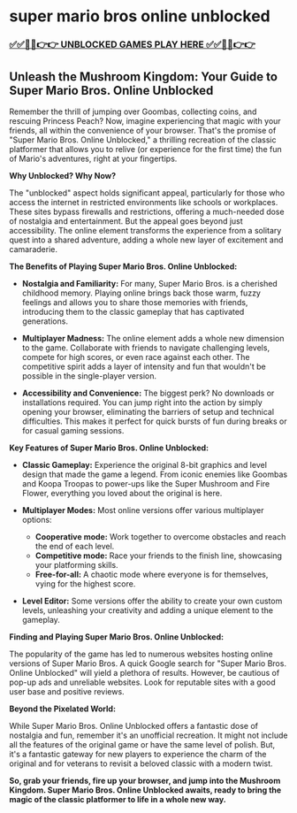 # super mario bros online unblocked

### [✅✅🔴🔴👉👉 UNBLOCKED GAMES PLAY HERE ✅✅🔴🔴👉👉](https://topstoryindia.com)

##  Unleash the Mushroom Kingdom: Your Guide to Super Mario Bros. Online Unblocked

Remember the thrill of jumping over Goombas, collecting coins, and rescuing Princess Peach? Now, imagine experiencing that magic with your friends, all within the convenience of your browser.  That's the promise of "Super Mario Bros. Online Unblocked," a thrilling recreation of the classic platformer that allows you to relive (or experience for the first time) the fun of Mario's adventures, right at your fingertips.

**Why Unblocked? Why Now?**

The "unblocked" aspect holds significant appeal, particularly for those who access the internet in restricted environments like schools or workplaces.  These sites bypass firewalls and restrictions, offering a much-needed dose of nostalgia and entertainment.  But the appeal goes beyond just accessibility. The online element transforms the experience from a solitary quest into a shared adventure, adding a whole new layer of excitement and camaraderie. 

**The Benefits of Playing Super Mario Bros. Online Unblocked:**

* **Nostalgia and Familiarity:** For many, Super Mario Bros. is a cherished childhood memory.  Playing online brings back those warm, fuzzy feelings and allows you to share those memories with friends, introducing them to the classic gameplay that has captivated generations.

* **Multiplayer Madness:** The online element adds a whole new dimension to the game. Collaborate with friends to navigate challenging levels, compete for high scores, or even race against each other.  The competitive spirit adds a layer of intensity and fun that wouldn't be possible in the single-player version.

* **Accessibility and Convenience:** The biggest perk? No downloads or installations required. You can jump right into the action by simply opening your browser, eliminating the barriers of setup and technical difficulties.  This makes it perfect for quick bursts of fun during breaks or for casual gaming sessions.

**Key Features of Super Mario Bros. Online Unblocked:**

* **Classic Gameplay:** Experience the original 8-bit graphics and level design that made the game a legend.  From iconic enemies like Goombas and Koopa Troopas to power-ups like the Super Mushroom and Fire Flower, everything you loved about the original is here.

* **Multiplayer Modes:**  Most online versions offer various multiplayer options: 
    * **Cooperative mode:**  Work together to overcome obstacles and reach the end of each level.
    * **Competitive mode:** Race your friends to the finish line, showcasing your platforming skills.
    * **Free-for-all:**  A chaotic mode where everyone is for themselves, vying for the highest score.

* **Level Editor:**  Some versions offer the ability to create your own custom levels, unleashing your creativity and adding a unique element to the gameplay.

**Finding and Playing Super Mario Bros. Online Unblocked:**

The popularity of the game has led to numerous websites hosting online versions of Super Mario Bros. A quick Google search for "Super Mario Bros. Online Unblocked" will yield a plethora of results. However, be cautious of pop-up ads and unreliable websites.  Look for reputable sites with a good user base and positive reviews. 

**Beyond the Pixelated World:**

While Super Mario Bros. Online Unblocked offers a fantastic dose of nostalgia and fun, remember it's an unofficial recreation. It might not include all the features of the original game or have the same level of polish. But, it's a fantastic gateway for new players to experience the charm of the original and for veterans to revisit a beloved classic with a modern twist.

**So, grab your friends, fire up your browser, and jump into the Mushroom Kingdom.  Super Mario Bros. Online Unblocked awaits, ready to bring the magic of the classic platformer to life in a whole new way.** 
